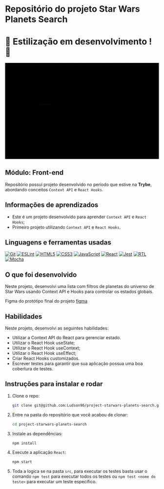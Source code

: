 # Repositório do projeto Star Wars Planets Search

# 🚧 Estilização em desenvolvimento ! 🚧

![Intro de StarWars editada](./projectIntro.gif)

## Módulo: Front-end

 Repositório possuí projeto desenvolvido no período que estive na **Trybe**, abordando conceitos `Context API` e `React Hooks`.

## Informações de aprendizados

- Este é um projeto desenvolvido para aprender `Context API` e `React Hooks`;
- Primeiro projeto utilizando `Context API` e `React Hooks`.

## Linguagens e ferramentas usadas

[![Git][Git-logo]][Git-url]
[![ESLint][ESLint-logo]][ESLint-url]
[![HTML5][HTML5-logo]][HTML5-url]
[![CSS3][CSS3-logo]][CSS3-url]
[![JavaScript][JavaScript-logo]][JavaScript-url]
[![React][React-logo]][React-url]
[![Jest][Jest-logo]][Jest-url]
[![RTL][RTL-logo]][RTL-url]
[![Mocha][Mocha-logo]][Mocha-url]

## O que foi desenvolvido

Neste projeto, desenvolvi uma lista com filtros de planetas do universo de Star Wars usando Context API e Hooks para controlar os estados globais.

Figma do protótipo final do projeto [figma](https://www.figma.com/file/Z7MzAgaMHyd4DYaLGQX830/%5BProjeto%5D%5BFrontend%5D-StarWars)

## Habilidades

Neste projeto, desenvolvi as seguintes habilidades:

- Utilizar a Context API do React para gerenciar estado.
- Utilizar o React Hook useState;
- Utilizar o React Hook useContext;
- Utilizar o React Hook useEffect;
- Criar React Hooks customizados.
- Escrever testes para garantir que sua aplicação possua uma boa cobertura de testes.

## Instruções para instalar e rodar

1. Clone o repo:

    ```bash
    git clone git@github.com:Ludson96/project-starwars-planets-search.git
    ```

1. Entre na pasta do repositório que você acabou de clonar:

    ```bash
    cd project-starwars-planets-search
    ```

1. Instale as dependências:

    ```bash
    npm install
    ```

1. Execute a aplicação `React`:

    ```bash
    npm start
    ```

1. Toda a logica se na pasta `src`, para executar os testes basta usar o comando `npm test` para executar todos os testes ou `npm test <nome do teste>` para executar um teste especifico.

[Git-logo]: https://img.shields.io/badge/git-%23F05033.svg?style=for-the-badge&logo=git&logoColor=white
[Git-url]: https://git-scm.com
[ESLint-logo]: https://img.shields.io/badge/ESLint-4B3263?style=for-the-badge&logo=eslint&logoColor=white
[ESLint-url]: https://eslint.org/
[HTML5-logo]: https://img.shields.io/badge/html5-%23E34F26.svg?style=for-the-badge&logo=html5&logoColor=white
[HTML5-url]: https://developer.mozilla.org/pt-BR/docs/Web/HTML
[CSS3-logo]: https://img.shields.io/badge/css3-%231572B6.svg?style=for-the-badge&logo=css3&logoColor=white
[CSS3-url]: https://developer.mozilla.org/pt-BR/docs/Web/CSS
[JavaScript-logo]: https://img.shields.io/badge/javascript-%23323330.svg?style=for-the-badge&logo=javascript&logoColor=%23F7DF1E
[JavaScript-url]: https://www.javascript.com/
[React-logo]: https://img.shields.io/badge/react-%2320232a.svg?style=for-the-badge&logo=react&logoColor=%2361DAFB
[React-url]: https://reactjs.org
[Jest-logo]: https://img.shields.io/badge/-jest-%23C21325?style=for-the-badge&logo=jest&logoColor=white
[Jest-url]: https://jestjs.io
[RTL-logo]: https://img.shields.io/badge/-TestingLibrary-%23E33332?style=for-the-badge&logo=testing-library&logoColor=white
[RTL-url]: https://testing-library.com/
[Mocha-logo]: https://img.shields.io/badge/-mocha-%238D6748?style=for-the-badge&logo=mocha&logoColor=white
[Mocha-url]: https://mochajs.org
